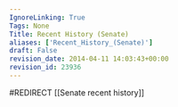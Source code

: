```yaml
---
IgnoreLinking: True
Tags: None
Title: Recent History (Senate)
aliases: ['Recent_History_(Senate)']
draft: False
revision_date: 2014-04-11 14:03:43+00:00
revision_id: 23936
---
```


#REDIRECT [[Senate recent history]]